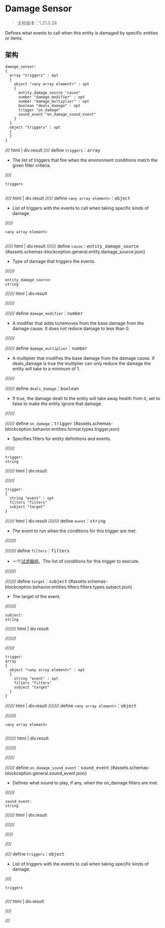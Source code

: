 # Damage Sensor

> 文档版本：1.21.0.24

Defines what events to call when this entity is damaged by specific entities or items.

## 架构

```mcschema
damage_sensor:
{
  array "triggers" : opt
  {
    object "<any array element>" : opt
    {
      entity_damage_source "cause"
      number "damage_modifier" : opt
      number "damage_multiplier" : opt
      boolean "deals_damage" : opt
      trigger "on_damage"
      sound_event "on_damage_sound_event"
    }
  }
  object "triggers" : opt
  {
  }
}

```

/// html | div.result
//// define
`triggers`：<samp>array</samp>

- The list of triggers that fire when the environment conditions match the given filter criteria.


////

<div class="language-text highlight"><span class="filename"><code>triggers</code></span><pre id="__code_1"><span></span></pre></div>

//// html | div.result
///// define
`<any array element>`：<samp>object</samp>

- List of triggers with the events to call when taking specific kinds of damage.


/////

<div class="language-text highlight"><span class="filename"><code>&lt;any array element&gt;</code></span><pre id="__code_1"><span></span></pre></div>

///// html | div.result
////// define
`cause`：<samp>entity_damage_source</samp> {#assets.schemas-blockception.general.entity.damage_source.json}

- Type of damage that triggers the events.


//////

```mcschema
entity_damage_source:
string

```

////// html | div.result

//////



////// define
`damage_modifier`：<samp>number</samp>

- A modifier that adds to/removes from the base damage from the damage cause. It does not reduce damage to less than 0.


//////


////// define
`damage_multiplier`：<samp>number</samp>

- A multiplier that modifies the base damage from the damage cause. If deals_damage is true the multiplier can only reduce the damage the entity will take to a minimum of 1.


//////


////// define
`deals_damage`：<samp>boolean</samp>

- If true, the damage dealt to the entity will take away health from it, set to false to make the entity ignore that damage.


//////


////// define
`on_damage`：<samp>trigger</samp> {#assets.schemas-blockception.behavior.entities.format.types.trigger.json}

- Specifies filters for entity definitions and events.


//////

```mcschema
trigger:
string

```

////// html | div.result

//////


```mcschema
trigger:
{
  string "event" : opt
  filters "filters"
  subject "target"
}

```

////// html | div.result
/////// define
`event`：<samp>string</samp>

- The event to run when the conditions for this trigger are met.


///////


/////// define
`filters`：<samp>filters</samp>

- 一个[过滤器组](../filter.md)。The list of conditions for this trigger to execute.


///////


/////// define
`target`：<samp>subject</samp> {#assets.schemas-blockception.behavior.entities.filters.filters.types.subject.json}

- The target of the event.


///////

```mcschema
subject:
string

```

/////// html | div.result

///////



//////


```mcschema
trigger:
array
{
  object "<any array element>" : opt
  {
    string "event" : opt
    filters "filters"
    subject "target"
  }
}

```

////// html | div.result
/////// define
`<any array element>`：<samp>object</samp>


///////

<div class="language-text highlight"><span class="filename"><code>&lt;any array element&gt;</code></span><pre id="__code_1"><span></span></pre></div>

/////// html | div.result

///////


//////




////// define
`on_damage_sound_event`：<samp>sound_event</samp> {#assets.schemas-blockception.general.sound_event.json}

- Defines what sound to play, if any, when the on_damage filters are met.


//////

```mcschema
sound_event:
string

```

////// html | div.result

//////



/////


////


//// define
`triggers`：<samp>object</samp>

- List of triggers with the events to call when taking specific kinds of damage.


////

<div class="language-text highlight"><span class="filename"><code>triggers</code></span><pre id="__code_1"><span></span></pre></div>

//// html | div.result

////



///

